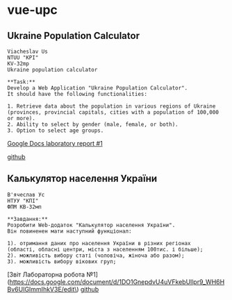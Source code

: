 # vue-upc

## Ukraine Population Calculator

```
Viacheslav Us
NTUU "KPI"
KV-32mp
Ukraine population calculator

**Task:**
Develop a Web Application "Ukraine Population Calculator".
It should have the following functionalities:

1. Retrieve data about the population in various regions of Ukraine
(provinces, provincial capitals, cities with a population of 100,000 or more).
2. Ability to select by gender (male, female, or both).
3. Option to select age groups.

```
[Google Docs laboratory report #1](https://docs.google.com/document/d/142StbBMLg4JFI_bZUSDVSXQnY9kdvT8vNSqCyK1nM2g/edit?usp=sharing)

[github](https://github.com/weissh0rn/vue-upc)


## Калькулятор населення України

```
В'ячеслав Ус
НТУУ "КПІ"
ФПМ КВ-32мп

**Завдання:**
Розробити Web-додаток "Калькулятор населення України".
Він повиненен мати наступний функціонал:

1). отримання даних про населення України в різних регіонах
(області, обласні центри, міста з населенням 100тис. і більше);
2). можливість вибору статі (чоловіча, жіноча або разом);
3). можливість вибору вікових груп;
```
[Звіт Лабораторна робота №1](https://docs.google.com/document/d/1DO1GnepdvU4uVFkebUllpr9_WH6HBv6UIGImmIhkV3E/edit\)
[github](https://github.com/weissh0rn/vue-upc)

